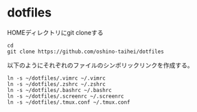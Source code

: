 # dotfiles

HOMEディレクトリにgit cloneする
```
cd
git clone https://github.com/oshino-taihei/dotfiles
```

以下のようにそれぞれのファイルのシンボリックリンクを作成する。

```
ln -s ~/dotfiles/.vimrc ~/.vimrc
ln -s ~/dotfiles/.zshrc ~/.zshrc
ln -s ~/dotfiles/.bashrc ~/.bashrc
ln -s ~/dotfiles/.screenrc ~/.screenrc
ln -s ~/dotfiles/.tmux.conf ~/.tmux.conf
```
